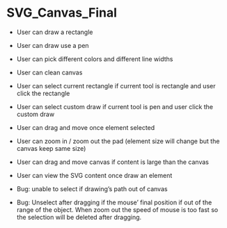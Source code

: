 # SVG_Canvas_Final
- User can draw a rectangle
- User can draw use a pen 
- User can pick different colors and different line widths
- User can clean canvas 
- User can select current rectangle if current tool is rectangle and user click the rectangle 
- User can select custom draw if current tool is pen and user click the custom draw 
- User can drag and move once element selected 
- User can zoom in / zoom out the pad (element size will change but the canvas keep same size) 
- User can drag and move canvas if content is large than the canvas 
- User can view the SVG content once draw an element 

- Bug: unable to select if drawing’s path out of canvas
- Bug: Unselect after dragging if the mouse’ final position if out of the range of the object. When zoom out the speed of mouse is too fast so the selection will be deleted after dragging.
